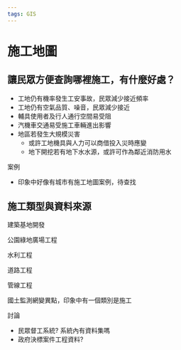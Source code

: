 ```yaml
---
tags: GIS
---
```


# 施工地圖

## 讓民眾方便查詢哪裡施工，有什麼好處？
- 工地仍有機率發生工安事故，民眾減少接近頻率
- 工地仍有空氣品質、噪音，民眾減少接近
- 輔具使用者及行人通行空間易受阻
- 汽機車交通易受施工車輛進出影響
- 地區若發生大規模災害
    - 或許工地機具與人力可以商借投入災時應變
    - 地下開挖若有地下水水源，或許可作為鄰近消防用水

案例
- 印象中好像有城市有施工地圖案例，待查找


## 施工類型與資料來源

建築基地開發

公園綠地廣場工程

水利工程

道路工程

管線工程

國土監測網變異點，印象中有一個類別是施工


討論
- 民眾督工系統? 系統內有資料集嗎
- 政府決標案件工程資料?